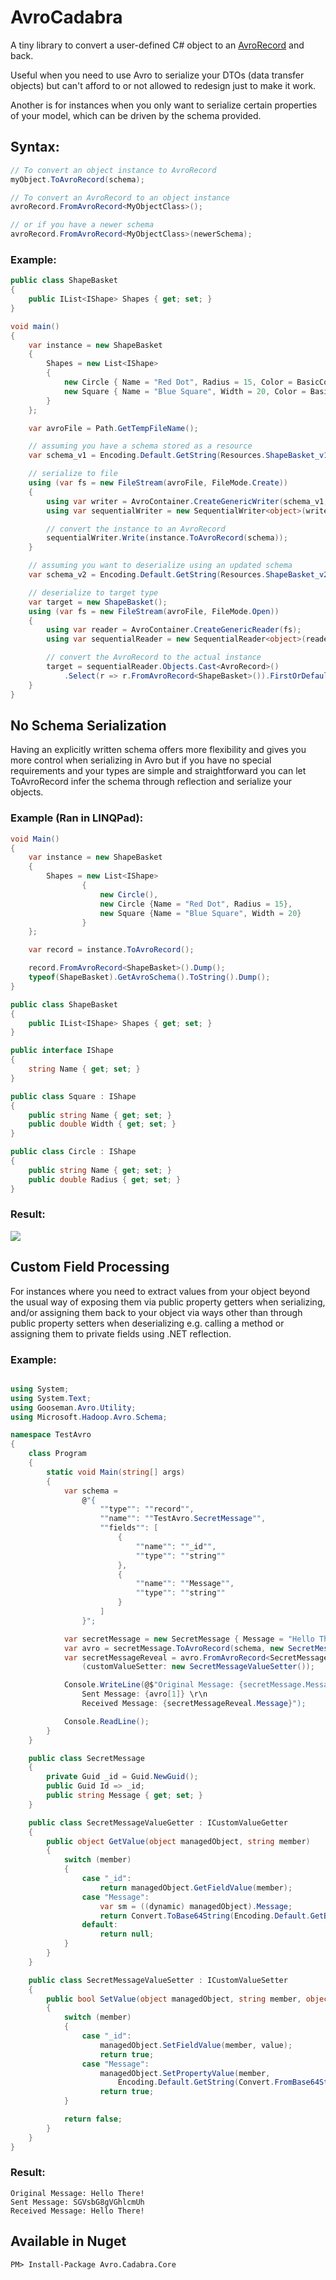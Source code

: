 # AvroCadabra

A tiny library to convert a user-defined C# object to an [AvroRecord](<https://docs.microsoft.com/en-us/previous-versions/azure/reference/dn627309(v%3Dazure.100)>) and back.

Useful when you need to use Avro to serialize your DTOs (data transfer objects) but can't afford to or not allowed to redesign just to make it work.

Another is for instances when you only want to serialize certain properties of your model, which can be driven by the schema provided.

## Syntax:

```csharp
// To convert an object instance to AvroRecord
myObject.ToAvroRecord(schema);

// To convert an AvroRecord to an object instance
avroRecord.FromAvroRecord<MyObjectClass>();

// or if you have a newer schema
avroRecord.FromAvroRecord<MyObjectClass>(newerSchema);
```

### Example:

```csharp
public class ShapeBasket
{
    public IList<IShape> Shapes { get; set; }
}

void main()
{
    var instance = new ShapeBasket
    {
        Shapes = new List<IShape>
        {
            new Circle { Name = "Red Dot", Radius = 15, Color = BasicColor.Red },
            new Square { Name = "Blue Square", Width = 20, Color = BasicColor.Blue }
        }
    };

    var avroFile = Path.GetTempFileName();

    // assuming you have a schema stored as a resource
    var schema_v1 = Encoding.Default.GetString(Resources.ShapeBasket_v1_0);

    // serialize to file
    using (var fs = new FileStream(avroFile, FileMode.Create))
    {
        using var writer = AvroContainer.CreateGenericWriter(schema_v1, fs, Codec.Deflate);
        using var sequentialWriter = new SequentialWriter<object>(writer, 1);

        // convert the instance to an AvroRecord
        sequentialWriter.Write(instance.ToAvroRecord(schema));
    }

    // assuming you want to deserialize using an updated schema
    var schema_v2 = Encoding.Default.GetString(Resources.ShapeBasket_v2_0);

    // deserialize to target type
    var target = new ShapeBasket();
    using (var fs = new FileStream(avroFile, FileMode.Open))
    {
        using var reader = AvroContainer.CreateGenericReader(fs);
        using var sequentialReader = new SequentialReader<object>(reader);

        // convert the AvroRecord to the actual instance
        target = sequentialReader.Objects.Cast<AvroRecord>()
            .Select(r => r.FromAvroRecord<ShapeBasket>()).FirstOrDefault();
    }
}
```

## No Schema Serialization

Having an explicitly written schema offers more flexibility and gives you more control when serializing in Avro but if you have no special requirements and your types are simple and straightforward you can let ToAvroRecord infer the schema through reflection and serialize your objects.

### Example (Ran in LINQPad):

```csharp
void Main()
{
	var instance = new ShapeBasket
	{
		Shapes = new List<IShape>
				{
					new Circle(),
					new Circle {Name = "Red Dot", Radius = 15},
					new Square {Name = "Blue Square", Width = 20}
				}
	};

	var record = instance.ToAvroRecord();

	record.FromAvroRecord<ShapeBasket>().Dump();
	typeof(ShapeBasket).GetAvroSchema().ToString().Dump();
}

public class ShapeBasket
{
	public IList<IShape> Shapes { get; set; }
}

public interface IShape
{
	string Name { get; set; }
}

public class Square : IShape
{
	public string Name { get; set; }
	public double Width { get; set; }
}

public class Circle : IShape
{
	public string Name { get; set; }
	public double Radius { get; set; }
}
```

### Result:

![](https://raw.githubusercontent.com/tuldoklambat/Avro.Cadabra/master/Capture.PNG)

## Custom Field Processing

For instances where you need to extract values from your object beyond the usual way of exposing them via public property getters when serializing, and/or assigning them back to your object via ways other than through public property setters when deserializing e.g. calling a method or assigning them to private fields using .NET reflection.

### Example:

```csharp

using System;
using System.Text;
using Gooseman.Avro.Utility;
using Microsoft.Hadoop.Avro.Schema;

namespace TestAvro
{
    class Program
    {
        static void Main(string[] args)
        {
            var schema =
                @"{
                    ""type"": ""record"",
                    ""name"": ""TestAvro.SecretMessage"",
                    ""fields"": [
                        {
                            ""name"": ""_id"",
                            ""type"": ""string""
                        },
                        {
                            ""name"": ""Message"",
                            ""type"": ""string""
                        }
                    ]
                }";

            var secretMessage = new SecretMessage { Message = "Hello There!" };
            var avro = secretMessage.ToAvroRecord(schema, new SecretMessageValueGetter());
            var secretMessageReveal = avro.FromAvroRecord<SecretMessage>
                (customValueSetter: new SecretMessageValueSetter());

            Console.WriteLine(@$"Original Message: {secretMessage.Message} \r\n
                Sent Message: {avro[1]} \r\n
                Received Message: {secretMessageReveal.Message}");

            Console.ReadLine();
        }
    }

    public class SecretMessage
    {
        private Guid _id = Guid.NewGuid();
        public Guid Id => _id;
        public string Message { get; set; }
    }

    public class SecretMessageValueGetter : ICustomValueGetter
    {
        public object GetValue(object managedObject, string member)
        {
            switch (member)
            {
                case "_id":
                    return managedObject.GetFieldValue(member);
                case "Message":
                    var sm = ((dynamic) managedObject).Message;
                    return Convert.ToBase64String(Encoding.Default.GetBytes(sm));
                default:
                    return null;
            }
        }
    }

    public class SecretMessageValueSetter : ICustomValueSetter
    {
        public bool SetValue(object managedObject, string member, object value)
        {
            switch (member)
            {
                case "_id":
                    managedObject.SetFieldValue(member, value);
                    return true;
                case "Message":
                    managedObject.SetPropertyValue(member,
                        Encoding.Default.GetString(Convert.FromBase64String(value.ToString())));
                    return true;
            }

            return false;
        }
    }
}

```

### Result:

```
Original Message: Hello There!
Sent Message: SGVsbG8gVGhlcmUh
Received Message: Hello There!
```

## Available in Nuget

```
PM> Install-Package Avro.Cadabra.Core
```
